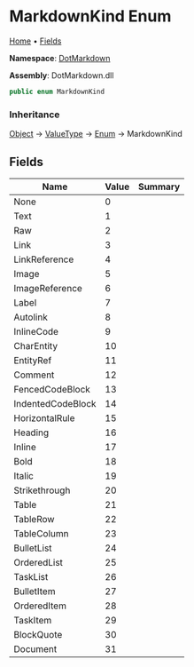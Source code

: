 <a name="_top"></a>

# MarkdownKind Enum

[Home](../../README.md#_top) &#x2022; [Fields](#fields)

**Namespace**: [DotMarkdown](../README.md#_top)

**Assembly**: DotMarkdown\.dll

```csharp
public enum MarkdownKind
```

### Inheritance

[Object](https://docs.microsoft.com/en-us/dotnet/api/system.object) &#x2192; [ValueType](https://docs.microsoft.com/en-us/dotnet/api/system.valuetype) &#x2192; [Enum](https://docs.microsoft.com/en-us/dotnet/api/system.enum) &#x2192; MarkdownKind

## Fields

| Name | Value | Summary |
| ---- | ----- | ------- |
| None | 0 |
| Text | 1 |
| Raw | 2 |
| Link | 3 |
| LinkReference | 4 |
| Image | 5 |
| ImageReference | 6 |
| Label | 7 |
| Autolink | 8 |
| InlineCode | 9 |
| CharEntity | 10 |
| EntityRef | 11 |
| Comment | 12 |
| FencedCodeBlock | 13 |
| IndentedCodeBlock | 14 |
| HorizontalRule | 15 |
| Heading | 16 |
| Inline | 17 |
| Bold | 18 |
| Italic | 19 |
| Strikethrough | 20 |
| Table | 21 |
| TableRow | 22 |
| TableColumn | 23 |
| BulletList | 24 |
| OrderedList | 25 |
| TaskList | 26 |
| BulletItem | 27 |
| OrderedItem | 28 |
| TaskItem | 29 |
| BlockQuote | 30 |
| Document | 31 |

